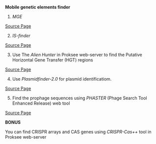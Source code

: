 **Mobile genetic elements finder**

1. *MGE*

[Source Page](https://www.genomicepidemiology.org/)   

2. *IS-finder* 

[Source Page](https://isfinder.biotoul.fr/blast/resultat.php?id=phpJAVCul&title=&prog=blastn) 

3. Use The *Alien Hunter* in Proksee web-server to find the Putative Horizontal Gene Transfer (HGT) regions

[Source Page](https://proksee.ca/)

4. Use *Plasmidfinder-2.0* for plasmid identificatiom.

[Source Page](https://cge.food.dtu.dk/services/plasmidfinder/)

5. Find the prophage sequences using *PHASTER* (Phage Search Tool Enhanced Release) web tool 

[Source Page](https://phaster.ca/)

**BONUS**

You can find CRISPR arrays and CAS genes using *CRISPR-Cas++* tool in Proksee web-server 
